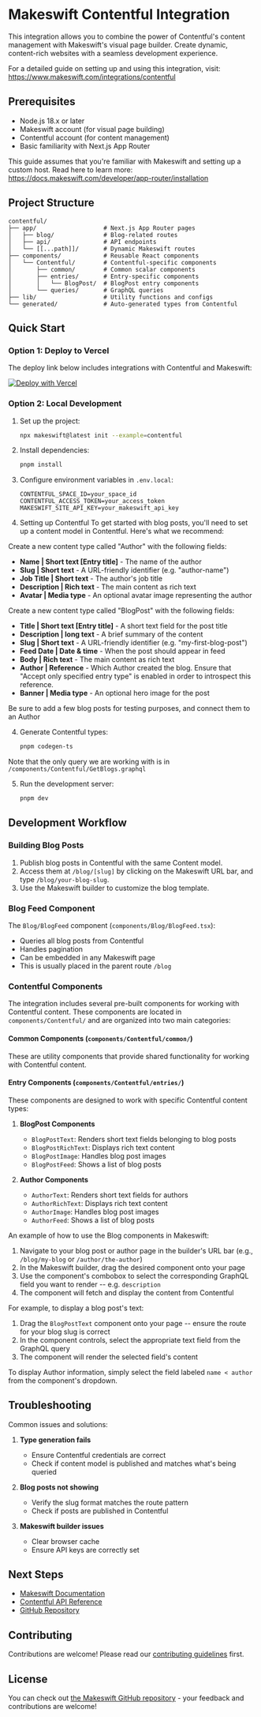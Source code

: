 # Makeswift Contentful Integration

This integration allows you to combine the power of Contentful's content management with Makeswift's visual page builder. Create dynamic, content-rich websites with a seamless development experience.

For a detailed guide on setting up and using this integration, visit:
https://www.makeswift.com/integrations/contentful

## Prerequisites

- Node.js 18.x or later
- Makeswift account (for visual page building)
- Contentful account (for content management)
- Basic familiarity with Next.js App Router

This guide assumes that you're familiar with Makeswift and setting up a custom host. Read here to learn more: https://docs.makeswift.com/developer/app-router/installation

## Project Structure

```
contentful/
├── app/                   # Next.js App Router pages
│   ├── blog/              # Blog-related routes
│   ├── api/               # API endpoints
│   └── [[...path]]/       # Dynamic Makeswift routes
├── components/            # Reusable React components
│   └── Contentful/        # Contentful-specific components
│       ├── common/        # Common scalar components
│       ├── entries/       # Entry-specific components
│       │   └── BlogPost/  # BlogPost entry components
│       └── queries/       # GraphQL queries
├── lib/                   # Utility functions and configs
└── generated/             # Auto-generated types from Contentful
```

## Quick Start

### Option 1: Deploy to Vercel

The deploy link below includes integrations with Contentful and Makeswift:

[![Deploy with Vercel](https://vercel.com/button)](https://vercel.com/new/clone?repository-url=https%3A%2F%2Fgithub.com%2Fmakeswift%2Fmakeswift%2Ftree%2Fmain%2Fexamples%2Fcontentful&project-name=contentful-makeswift-example&repository-name=contentful-makeswift-example&redirect-url=https%3A%2F%2Fapp.makeswift.com&integration-ids=oac_51ryd7Pob5ZsyTFzNzVvpsGq,oac_9z8CliUmYcKI8qoY0JtmSyzz&external-id=contentful-makeswift)

### Option 2: Local Development

1. Set up the project:

   ```bash
   npx makeswift@latest init --example=contentful
   ```

2. Install dependencies:

   ```bash
   pnpm install
   ```

3. Configure environment variables in `.env.local`:

   ```
   CONTENTFUL_SPACE_ID=your_space_id
   CONTENTFUL_ACCESS_TOKEN=your_access_token
   MAKESWIFT_SITE_API_KEY=your_makeswift_api_key
   ```

4. Setting up Contentful
   To get started with blog posts, you'll need to set up a content model in Contentful. Here's what we recommend:

Create a new content type called "Author" with the following fields:

- **Name | Short text [Entry title]** - The name of the author
- **Slug | Short text** - A URL-friendly identifier (e.g. "author-name")
- **Job Title | Short text** - The author's job title
- **Description | Rich text** - The main content as rich text
- **Avatar | Media type** - An optional avatar image representing the author

Create a new content type called "BlogPost" with the following fields:

- **Title | Short text [Entry title]** - A short text field for the post title
- **Description | long text** - A brief summary of the content
- **Slug | Short text** - A URL-friendly identifier (e.g. "my-first-blog-post")
- **Feed Date | Date & time** - When the post should appear in feed
- **Body | Rich text** - The main content as rich text
- **Author | Reference** - Which Author created the blog. Ensure that "Accept only specified entry type" is enabled in order to introspect this reference.
- **Banner | Media type** - An optional hero image for the post

Be sure to add a few blog posts for testing purposes, and connect them to an Author

4. Generate Contentful types:

   ```bash
   pnpm codegen-ts
   ```

Note that the only query we are working with is in `/components/Contentful/GetBlogs.graphql`

5. Run the development server:
   ```bash
   pnpm dev
   ```

## Development Workflow

### Building Blog Posts

1. Publish blog posts in Contentful with the same Content model.
2. Access them at `/blog/[slug]` by clicking on the Makeswift URL bar, and type `/blog/your-blog-slug`.
3. Use the Makeswift builder to customize the blog template.

### Blog Feed Component

The `Blog/BlogFeed` component (`components/Blog/BlogFeed.tsx`):

- Queries all blog posts from Contentful
- Handles pagination
- Can be embedded in any Makeswift page
- This is usually placed in the parent route `/blog`

### Contentful Components

The integration includes several pre-built components for working with Contentful content. These components are located in `components/Contentful/` and are organized into two main categories:

#### Common Components (`components/Contentful/common/`)

These are utility components that provide shared functionality for working with Contentful content.

#### Entry Components (`components/Contentful/entries/`)

These components are designed to work with specific Contentful content types:

1. **BlogPost Components**

   - `BlogPostText`: Renders short text fields belonging to blog posts
   - `BlogPostRichText`: Displays rich text content
   - `BlogPostImage`: Handles blog post images
   - `BlogPostFeed`: Shows a list of blog posts

2. **Author Components**
   - `AuthorText`: Renders short text fields for authors
   - `AuthorRichText`: Displays rich text content
   - `AuthorImage`: Handles blog post images
   - `AuthorFeed`: Shows a list of blog posts

An example of how to use the Blog components in Makeswift:

1. Navigate to your blog post or author page in the builder's URL bar (e.g., `/blog/my-blog` or `/author/the-author`)
2. In the Makeswift builder, drag the desired component onto your page
3. Use the component's combobox to select the corresponding GraphQL field you want to render -- e.g. `description`
4. The component will fetch and display the content from Contentful

For example, to display a blog post's text:

1. Drag the `BlogPostText` component onto your page -- ensure the route for your blog slug is correct
2. In the component controls, select the appropriate text field from the GraphQL query
3. The component will render the selected field's content

To display Author information, simply select the field labeled `name < author` from the component's dropdown.

## Troubleshooting

Common issues and solutions:

1. **Type generation fails**

   - Ensure Contentful credentials are correct
   - Check if content model is published and matches what's being queried

2. **Blog posts not showing**

   - Verify the slug format matches the route pattern
   - Check if posts are published in Contentful

3. **Makeswift builder issues**
   - Clear browser cache
   - Ensure API keys are correctly set

## Next Steps

- [Makeswift Documentation](https://www.makeswift.com/docs/)
- [Contentful API Reference](https://www.contentful.com/developers/docs/references/)
- [GitHub Repository](https://github.com/makeswift/makeswift)

## Contributing

Contributions are welcome! Please read our [contributing guidelines](CONTRIBUTING.md) first.

## License

You can check out [the Makeswift GitHub repository](https://github.com/makeswift/makeswift) - your feedback and contributions are welcome!
